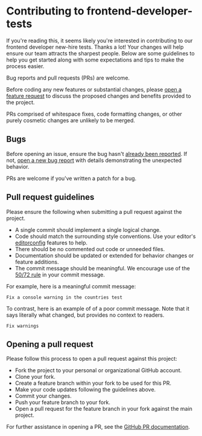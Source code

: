 # Contributing to frontend-developer-tests

If you're reading this, it seems likely you're interested in contributing to 
our frontend developer new-hire tests. Thanks a lot! Your changes will help 
ensure our team attracts the sharpest people. Below are some guidelines to 
help you get started along with some expectations and tips to make the process 
easier.

Bug reports and pull requests (PRs) are welcome.

Before coding any new features or substantial changes, please 
[open a feature request](https://github.com/stackpath/frontend-developer-tests/issues/new) 
to discuss the proposed changes and benefits provided to the project.

PRs comprised of whitespace fixes, code formatting changes, or other purely 
cosmetic changes are unlikely to be merged.

## Bugs

Before opening an issue, ensure the bug hasn't 
[already been reported](https://github.com/stackpath/frontend-developer-tests/issues). 
If not, [open a new bug report](https://github.com/stackpath/frontend-developer-tests/issues/new) 
with details demonstrating the unexpected behavior.

PRs are welcome if you've written a patch for a bug.

## Pull request guidelines

Please ensure the following when submitting a pull request against the project.

* A single commit should implement a single logical change.
* Code should match the surrounding style conventions. Use your editor's 
  [editorconfig](https://editorconfig.org/) features to help.
* There should be no commented out code or unneeded files.
* Documentation should be updated or extended for behavior changes or feature 
  additions.
* The commit message should be meaningful. We encourage use of the 
  [50/72 rule](https://tbaggery.com/2008/04/19/a-note-about-git-commit-messages.html) 
  in your commit message.

For example, here is a meaningful commit message:
```
Fix a console warning in the countries test
```

To contrast, here is an example of of a poor commit message. Note that it says 
literally what changed, but provides no context to readers.
```
Fix warnings
```

## Opening a pull request

Please follow this process to open a pull request against this project:

* Fork the project to your personal or organizational GitHub account.
* Clone your fork.
* Create a feature branch within your fork to be used for this PR.
* Make your code updates following the guidelines above.
* Commit your changes.
* Push your feature branch to your fork.
* Open a pull request for the feature branch in your fork against the main project.

For further assistance in opening a PR, see the 
[GitHub PR documentation](https://help.github.com/articles/about-pull-requests/).

